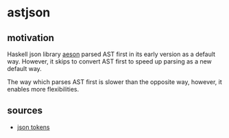 # astjson

## motivation
Haskell json library [aeson](https://github.com/haskell/aeson) parsed AST 
first in its early version as a default way. However, it skips to convert AST 
first to speed up parsing as a new default way.

The way which parses AST first is slower than the opposite way, however, it enables 
more flexibilities.

## sources
- [json tokens](https://www.json.org/json-en.html)